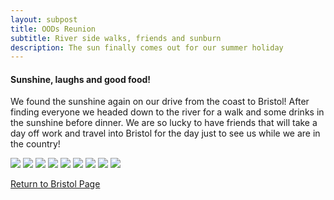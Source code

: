 ```yaml
---
layout: subpost
title: OODs Reunion
subtitle: River side walks, friends and sunburn
description: The sun finally comes out for our summer holiday
---
```


<h4>Sunshine, laughs and good food!</h4>

We found the sunshine again on our drive from the coast to Bristol! After finding everyone we headed down to the river for a walk and some drinks in the sunshine before dinner. We are so lucky to have friends that will take a day off work and travel into Bristol for the day just to see us while we are in the country! 

<img src="https://adventuresofthetravellingtwins.com/Photos/2017-08-21-Bristol/day11-min.JPG" class="image1">
<img src="https://adventuresofthetravellingtwins.com/Photos/2017-08-21-Bristol/day12-min.JPG" class="image1">
<img src="https://adventuresofthetravellingtwins.com/Photos/2017-08-21-Bristol/day13-min.JPG" class="image1">
<img src="https://adventuresofthetravellingtwins.com/Photos/2017-08-21-Bristol/day14-min.JPG" class="image1">
<img src="https://adventuresofthetravellingtwins.com/Photos/2017-08-21-Bristol/day15-min.JPG" class="image1">
<img src="https://adventuresofthetravellingtwins.com/Photos/2017-08-21-Bristol/day16-min.JPG" class="image1">
<img src="https://adventuresofthetravellingtwins.com/Photos/2017-08-21-Bristol/day17-min.JPG" class="image1">
<img src="https://adventuresofthetravellingtwins.com/Photos/2017-08-21-Bristol/day18-min.JPG" class="image1">
<img src="https://adventuresofthetravellingtwins.com/Photos/2017-08-21-Bristol/day19-min.JPG" class="image1">

<a href="https://adventuresofthetravellingtwins.com/2013/09/02/Bristol/">Return to Bristol Page</a>
